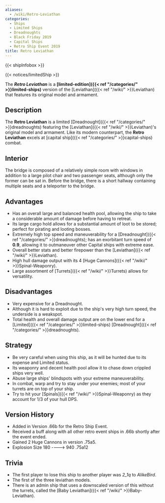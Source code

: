 ```yaml
---
aliases:
  - /wiki/Retro-Leviathan
categories:
  - Ships
  - Limited Ships
  - Dreadnoughts
  - Black Friday 2019
  - Capital Ships
  - Retro Ship Event 2019
title: Retro Leviathan
---
```


{{< shipInfobox >}}

{{< notices/limitedShip >}}

The **_Retro Leviathan_** is a **[limited-edition]({{< ref "/categories/" >}}limited-ships)** version of the [Leviathan]({{< ref "/wiki/" >}}Leviathan) that features its original model and armament.

## Description

The **Retro Leviathan** is a limited [Dreadnought]({{< ref "/categories/" >}}dreadnoughts) featuring the [Leviathan]({{< ref "/wiki/" >}}Leviathan)'s original model and armament. Like its modern counterpart, the **Retro Leviathan** excels at [capital ship]({{< ref "/categories/" >}}capital-ships) combat.

## Interior

The bridge is composed of a relatively simple room with windows in addition to a large pilot chair and two passenger seats, although only the former can be sat in. Before the bridge, there is a short hallway containing multiple seats and a teleporter to the bridge.

## Advantages

- Has an overall large and balanced health pool, allowing the ship to take a considerable amount of damage before having to retreat.
- Its large cargo hold allows for a substantial amount of loot to be stored; perfect for pirating and looting bosses.
- Extremely high top speed and maneuverability for a [Dreadnought]({{< ref "/categories/" >}}dreadnoughts); has an exorbitant turn speed of **0.9**, allowing it to outmaneuver other Capital ships with extreme ease.
- Overall better stats and better firepower than the [Leviathan]({{< ref "/wiki/" >}}Leviathan).
- High hull damage output with its 4 [Huge Cannons]({{< ref "/wiki/" >}}Spinal-Weaponry).
- Large assortment of [Turrets]({{< ref "/wiki/" >}}Turrets) allows for versatility.

## Disadvantages

- Very expensive for a Dreadnought.
- Although it is hard to exploit due to the ship's very high turn speed, the underside is a weakspot.
- Total health and overall damage output are on the lower end for a [Limited]({{< ref "/categories/" >}}limited-ships) [Dreadnought]({{< ref "/categories/" >}}dreadnoughts).

## Strategy

- Be very careful when using this ship, as it will be hunted due to its expense and Limited status.
- Its weaponry and decent health pool allow it to chase down crippled ships very well.
- Abuse large ships' blindspots with your extreme maneuverability.
- In combat, warp and try to stay under your enemies; most of your turrets are on top of your ship.
- Try to hit your [Spinals]({{< ref "/wiki/" >}}Spinal-Weaponry) as they account for 1/3 of your hull DPS.

## Version History

- Added in Version .66b for the Retro Ship Event.
- Received a buff along with all other retro event ships in .66b shortly after the event ended.
- Gained 2 Huge Cannons in version .75a5.
- Explosion Size 180 ----> 940 .75a12

## Trivia

- The first player to lose this ship to another player was _2_1q_ to _AlikeBird_.
- The first of the three leviathan models.
- There is an admin ship that uses a downscaled version of this without the turrets, called the [Baby Leviathan]({{< ref "/wiki/" >}}Baby-Leviathan).
